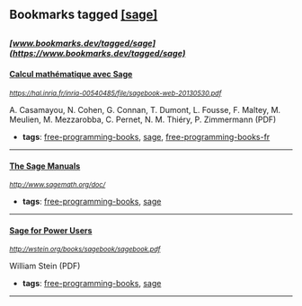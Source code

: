 ## Bookmarks tagged [[sage]](https://www.bookmarks.dev?q=[sage])

_<sup><sup>[www.bookmarks.dev/tagged/sage](https://www.bookmarks.dev/tagged/sage)</sup></sup>_
---
#### [Calcul mathématique avec Sage](https://hal.inria.fr/inria-00540485/file/sagebook-web-20130530.pdf)
_<sup>https://hal.inria.fr/inria-00540485/file/sagebook-web-20130530.pdf</sup>_

A. Casamayou, N. Cohen, G. Connan, T. Dumont, L. Fousse, F. Maltey, M. Meulien, M. Mezzarobba, C. Pernet, N. M. Thiéry, P. Zimmermann (PDF)
* **tags**: [free-programming-books](../tagged/free-programming-books.md), [sage](../tagged/sage.md), [free-programming-books-fr](../tagged/free-programming-books-fr.md)
---
#### [The Sage Manuals](http://www.sagemath.org/doc/)
_<sup>http://www.sagemath.org/doc/</sup>_

* **tags**: [free-programming-books](../tagged/free-programming-books.md), [sage](../tagged/sage.md)
---
#### [Sage for Power Users](http://wstein.org/books/sagebook/sagebook.pdf)
_<sup>http://wstein.org/books/sagebook/sagebook.pdf</sup>_

William Stein (PDF)
* **tags**: [free-programming-books](../tagged/free-programming-books.md), [sage](../tagged/sage.md)
---
